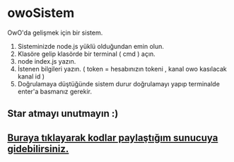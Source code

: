 # owoSistem
OwO'da gelişmek için bir sistem.


1) Sisteminizde node.js yüklü olduğundan emin olun.
2) Klasöre gelip klasörde bir terminal ( cmd ) açın.
3) node index.js yazın.
4) İstenen bilgileri yazın. ( token = hesabınızın tokeni , kanal owo kasılacak kanal id )
5) Doğrulamaya düştüğünde sistem durur doğrulamayı yapıp terminalde enter'a basmanız gerekir.

## Star atmayı unutmayın :)

## [Buraya tıklayarak kodlar paylaştığım sunucuya gidebilirsiniz.](https://discord.gg/Pur3RnGua2)
